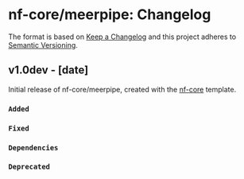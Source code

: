 # nf-core/meerpipe: Changelog

The format is based on [Keep a Changelog](https://keepachangelog.com/en/1.0.0/)
and this project adheres to [Semantic Versioning](https://semver.org/spec/v2.0.0.html).

## v1.0dev - [date]

Initial release of nf-core/meerpipe, created with the [nf-core](https://nf-co.re/) template.

### `Added`

### `Fixed`

### `Dependencies`

### `Deprecated`
